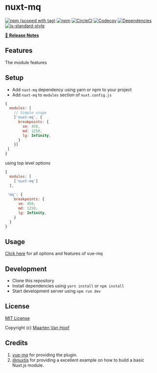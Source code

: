 # nuxt-mq
[![npm (scoped with tag)](https://img.shields.io/npm/v/nuxt-mq/latest.svg?style=flat-square)](https://npmjs.com/package/nuxt-mq)
[![npm](https://img.shields.io/npm/dt/nuxt-mq.svg?style=flat-square)](https://npmjs.com/package/nuxt-mq)
[![CircleCI](https://img.shields.io/circleci/project/github/vanhoofmaarten/nuxt-mq.svg?style=flat-square)](https://circleci.com/gh/vanhoofmaarten/nuxt-mq)
[![Codecov](https://img.shields.io/codecov/c/github/vanhoofmaarten/nuxt-mq.svg?style=flat-square)](https://codecov.io/gh/vanhoofmaarten/nuxt-mq)
[![Dependencies](https://david-dm.org/vanhoofmaarten/nuxt-mq/status.svg?style=flat-square)](https://david-dm.org/vanhoofmaarten/nuxt-mq)
[![js-standard-style](https://img.shields.io/badge/code_style-standard-brightgreen.svg?style=flat-square)](http://standardjs.com)

> 

[📖 **Release Notes**](./CHANGELOG.md)

## Features

The module features

## Setup
- Add `nuxt-mq` dependency using yarn or npm to your project
- Add `nuxt-mq` to `modules` section of `nuxt.config.js`

```js
{
  modules: [
    // Simple usage
    ['nuxt-mq', {
      breakpoints: {
        sm: 450,
        md: 1250,
        lg: Infinity,
      }
    }]
 ]
}
```
using top level options

```js
{
  modules: [
    ['nuxt-mq']
  ],
 
 'mq': {
    breakpoints: {
      sm: 450,
      md: 1250,
      lg: Infinity,
    }
  }
}
```

## Usage

[Click here](/AlexandreBonaventure/vue-mq) for all options and features of vue-mq

## Development

- Clone this repository
- Install dependencies using `yarn install` or `npm install`
- Start development server using `npm run dev`

## License

[MIT License](./LICENSE)

Copyright (c) [Maarten Van Hoof](https://mrtnvh.com)

## Credits

1. [vue-mq](/AlexandreBonaventure/vue-mq) for providing the plugin.
2. [@nuxtjs](/analytics-module]/nuxt-community/analytics-module) for providing a excellent example on how to build a basic Nuxt.js module.
